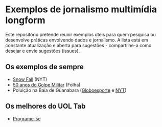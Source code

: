 # Exemplos de jornalismo multimídia longform

Este repositório pretende reunir exemplos úteis para quem pesquisa ou desenvolve práticas envolvendo dados e jornalismo. A lista está em constante atualização e aberta para sugestões - compartilhe-a como desejar e envie sugestões \(issues\).

## Os exemplos de sempre

* [Snow Fall](http://www.nytimes.com/projects/2012/snow-fall/index.html#/?part=tunnel-creek) \(NYT\)
* [50 anos do Golpe Militar](http://arte.folha.uol.com.br/especiais/2014/03/23/o-golpe-e-a-ditadura-militar/) \(Folha\)
* Poluição na Baía de Guanabara \([Globoesporte](http://app.globoesporte.globo.com/olimpiadas/baia-de-guanabara/index.html) e [NYT](https://www.nytimes.com/interactive/2016/07/28/magazine/rio-sarapu-guanabara-bay-pollution.html)\)

## Os melhores do UOL Tab

* [Programe-se](https://tab.uol.com.br/programacao/)



